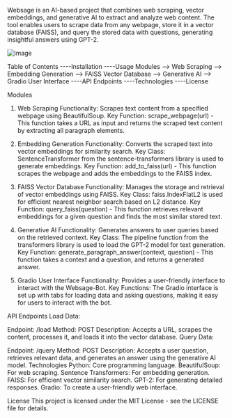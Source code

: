 
Websage is an AI-based project that combines web scraping, vector embeddings, and generative AI to extract and analyze web content. The tool enables users to scrape data from any webpage, store it in a vector database (FAISS), and query the stored data with questions, generating insightful answers using GPT-2.




![image](https://github.com/user-attachments/assets/ae33108d-d7b7-48b0-97f3-1e3e1657288b)


Table of Contents
----Installation
----Usage
Modules
--> Web Scraping
--> Embedding Generation
--> FAISS Vector Database
--> Generative AI
--> Gradio User Interface
----API Endpoints
----Technologies
----License

   Modules
1. Web Scraping
Functionality: Scrapes text content from a specified webpage using BeautifulSoup.
Key Function: scrape_webpage(url) - This function takes a URL as input and returns the scraped text content by extracting all paragraph elements.

2. Embedding Generation
Functionality: Converts the scraped text into vector embeddings for similarity search.
Key Class: SentenceTransformer from the sentence-transformers library is used to generate embeddings.
Key Function: add_to_faiss(url) - This function scrapes the webpage and adds the embeddings to the FAISS index.

3. FAISS Vector Database
Functionality: Manages the storage and retrieval of vector embeddings using FAISS.
Key Class: faiss.IndexFlatL2 is used for efficient nearest neighbor search based on L2 distance.
Key Function: query_faiss(question) - This function retrieves relevant embeddings for a given question and finds the most similar stored text.

4. Generative AI
Functionality: Generates answers to user queries based on the retrieved context.
Key Class: The pipeline function from the transformers library is used to load the GPT-2 model for text generation.
Key Function: generate_paragraph_answer(context, question) - This function takes a context and a question, and returns a generated answer.

5. Gradio User Interface
Functionality: Provides a user-friendly interface to interact with the Websage-Bot.
Key Functions: The Gradio interface is set up with tabs for loading data and asking questions, making it easy for users to interact with the bot.


API Endpoints
Load Data:

Endpoint: /load
Method: POST
Description: Accepts a URL, scrapes the content, processes it, and loads it into the vector database.
Query Data:

Endpoint: /query
Method: POST
Description: Accepts a user question, retrieves relevant data, and generates an answer using the generative AI model.
Technologies
Python: Core programming language.
BeautifulSoup: For web scraping.
Sentence Transformers: For embedding generation.
FAISS: For efficient vector similarity search.
GPT-2: For generating detailed responses.
Gradio: To create a user-friendly web interface.


License
This project is licensed under the MIT License - see the LICENSE file for details.
